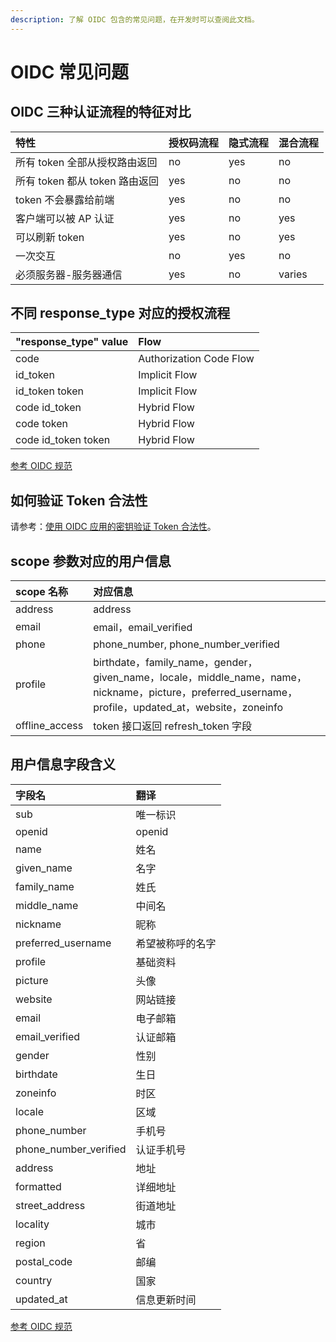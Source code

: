 ```yaml
---
description: 了解 OIDC 包含的常见问题，在开发时可以查阅此文档。
---
```


# OIDC 常见问题

## OIDC 三种认证流程的特征对比

| 特性 | 授权码流程 | 隐式流程 | 混合流程 |
| :--- | :--- | :--- | :--- |
| 所有 token 全部从授权路由返回 | no | yes | no |
| 所有 token 都从 token 路由返回 | yes | no | no |
| token 不会暴露给前端 | yes | no | no |
| 客户端可以被 AP 认证 | yes | no | yes |
| 可以刷新 token | yes | no | yes |
| 一次交互 | no | yes | no |
| 必须服务器-服务器通信 | yes | no | varies |

## 不同 response\_type 对应的授权流程

| "response\_type" value | Flow |
| :--- | :--- |
| code | Authorization Code Flow |
| id\_token | Implicit Flow |
| id\_token token | Implicit Flow |
| code id\_token | Hybrid Flow |
| code token | Hybrid Flow |
| code id\_token token | Hybrid Flow |

[参考 OIDC 规范](https://openid.net/specs/openid-connect-core-1_0.html#Authentication)

## 如何验证 Token 合法性

请参考：[使用 OIDC 应用的密钥验证 Token 合法性](https://learn.authing.cn/authing/advanced/authentication/verify-jwt-token#shi-yong-oauth-huo-oidc-ying-yong-de-mi-yao-yan-zheng-token)。

## scope 参数对应的用户信息

| scope 名称 | 对应信息 |
| :--- | :--- |
| address | address |
| email | email，email\_verified |
| phone | phone\_number, phone\_number\_verified |
| profile | birthdate，family\_name，gender，given\_name，locale，middle\_name，name，nickname，picture，preferred\_username，profile，updated\_at，website，zoneinfo |
| offline\_access | token 接口返回 refresh\_token 字段 |

## 用户信息字段含义

| 字段名 | 翻译 |
| :--- | :--- |
| sub | 唯一标识 |
| openid | openid |
| name | 姓名 |
| given\_name | 名字 |
| family\_name | 姓氏 |
| middle\_name | 中间名 |
| nickname | 昵称 |
| preferred\_username | 希望被称呼的名字 |
| profile | 基础资料 |
| picture | 头像 |
| website | 网站链接 |
| email | 电子邮箱 |
| email\_verified | 认证邮箱 |
| gender | 性别 |
| birthdate | 生日 |
| zoneinfo | 时区 |
| locale | 区域 |
| phone\_number | 手机号 |
| phone\_number\_verified | 认证手机号 |
| address | 地址 |
| formatted | 详细地址 |
| street\_address | 街道地址 |
| locality | 城市 |
| region | 省 |
| postal\_code | 邮编 |
| country | 国家 |
| updated\_at | 信息更新时间 |

[参考 OIDC 规范](https://openid.net/specs/openid-connect-core-1_0.html#StandardClaims)

